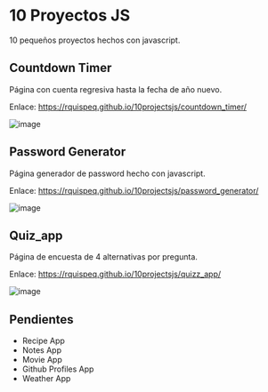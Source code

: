 # 10 Proyectos JS
10 pequeños proyectos hechos con javascript.

## Countdown Timer
Página con cuenta regresiva hasta la fecha de año nuevo.

Enlace: https://rquispeq.github.io/10projectsjs/countdown_timer/

![image](https://user-images.githubusercontent.com/23042251/130553556-d9ba67cf-0151-4ffd-b007-61d18bdfcdd9.png)

## Password Generator
Página generador de password hecho con javascript.

Enlace: https://rquispeq.github.io/10projectsjs/password_generator/

![image](https://user-images.githubusercontent.com/23042251/130553567-c4ec2309-9dae-4bcd-ba6c-968a74c84b5c.png)

## Quiz_app
Página de encuesta de 4 alternativas por pregunta.

Enlace: https://rquispeq.github.io/10projectsjs/quizz_app/

![image](https://user-images.githubusercontent.com/23042251/130553655-922c9ba0-6628-4c51-976c-ae401e9ae7f6.png)

## Pendientes
- Recipe App
- Notes App
- Movie App
- Github Profiles App
- Weather App